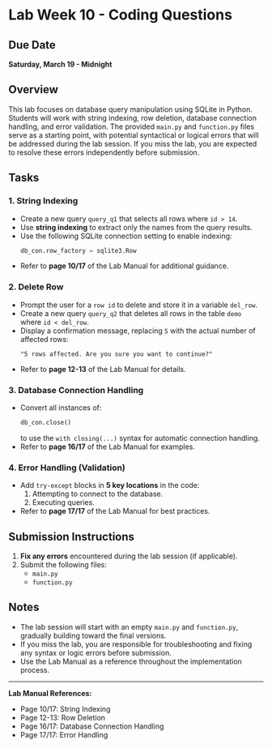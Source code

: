 # Lab Week 10 - Coding Questions

## Due Date
**Saturday, March 19 - Midnight**

## Overview
This lab focuses on database query manipulation using SQLite in Python. Students will work with string indexing, row deletion, database connection handling, and error validation. The provided `main.py` and `function.py` files serve as a starting point, with potential syntactical or logical errors that will be addressed during the lab session. If you miss the lab, you are expected to resolve these errors independently before submission.

## Tasks

### 1. String Indexing
- Create a new query `query_q1` that selects all rows where `id > 14`.
- Use **string indexing** to extract only the names from the query results.
- Use the following SQLite connection setting to enable indexing:
  ```python
  db_con.row_factory = sqlite3.Row
  ```
- Refer to **page 10/17** of the Lab Manual for additional guidance.

### 2. Delete Row
- Prompt the user for a `row id` to delete and store it in a variable `del_row`.
- Create a new query `query_q2` that deletes all rows in the table `demo` where `id < del_row`.
- Display a confirmation message, replacing `5` with the actual number of affected rows:
  ```
  "5 rows affected. Are you sure you want to continue?"
  ```
- Refer to **page 12-13** of the Lab Manual for details.

### 3. Database Connection Handling
- Convert all instances of:
  ```python
  db_con.close()
  ```
  to use the `with closing(...)` syntax for automatic connection handling.
- Refer to **page 16/17** of the Lab Manual for examples.

### 4. Error Handling (Validation)
- Add `try-except` blocks in **5 key locations** in the code:
  1. Attempting to connect to the database.
  2. Executing queries.
- Refer to **page 17/17** of the Lab Manual for best practices.

## Submission Instructions
1. **Fix any errors** encountered during the lab session (if applicable).
2. Submit the following files:
   - `main.py`
   - `function.py`

## Notes
- The lab session will start with an empty `main.py` and `function.py`, gradually building toward the final versions.
- If you miss the lab, you are responsible for troubleshooting and fixing any syntax or logic errors before submission.
- Use the Lab Manual as a reference throughout the implementation process.

---
**Lab Manual References:**
- Page 10/17: String Indexing
- Page 12-13: Row Deletion
- Page 16/17: Database Connection Handling
- Page 17/17: Error Handling
